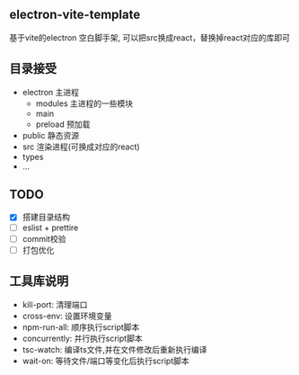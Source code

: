 <!--
 * @Descripttion: 
 * @version: 
 * @Author: June
 * @Date: 2023-03-12 22:16:24
 * @LastEditors: June
 * @LastEditTime: 2023-03-13 01:21:36
-->
## electron-vite-template
基于vite的electron 空白脚手架, 可以把src换成react，替换掉react对应的库即可

## 目录接受
+ electron 主进程
    + modules 主进程的一些模块
    + main
    + preload 预加载
+ public 静态资源
+ src 渲染进程(可换成对应的react)
+ types
+ ...
## TODO
- [x] 搭建目录结构
- [ ] eslist + prettire
- [ ] commit校验
- [ ] 打包优化

## 工具库说明
+ kill-port: 清理端口
+ cross-env: 设置环境变量
+ npm-run-all: 顺序执行script脚本
+ concurrently: 并行执行script脚本
+ tsc-watch: 编译ts文件,并在文件修改后重新执行编译
+ wait-on: 等待文件/端口等变化后执行script脚本
